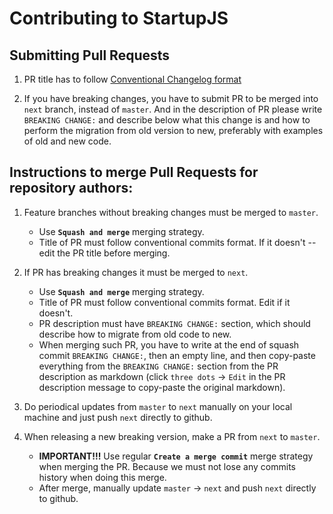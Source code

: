 # Contributing to StartupJS

## Submitting Pull Requests

1. PR title has to follow [Conventional Changelog format](https://github.com/conventional-changelog/conventional-changelog/blob/master/packages/conventional-changelog-angular/README.md)

2. If you have breaking changes, you have to submit PR to be merged into `next` branch, instead of `master`. And in the description of PR please write `BREAKING CHANGE:` and describe below what this change is and how to perform the migration from old version to new, preferably with examples of old and new code.

## Instructions to merge Pull Requests for repository authors:

1. Feature branches without breaking changes must be merged to `master`.

    - Use **`Squash and merge`** merging strategy.
    - Title of PR must follow conventional commits format. If it doesn't -- edit the PR title before merging.

2. If PR has breaking changes it must be merged to `next`.

    - Use **`Squash and merge`** merging strategy.
    - Title of PR must follow conventional commits format. Edit if it doesn't.
    - PR description must have `BREAKING CHANGE:` section, which should describe how to migrate from old code to new.
    - When merging such PR, you have to write at the end of squash commit `BREAKING CHANGE:`, then an empty line, and then copy-paste everything from the `BREAKING CHANGE:` section from the PR description as markdown (click `three dots` -> `Edit` in the PR description message to copy-paste the original markdown).

3. Do periodical updates from `master` to `next` manually on your local machine and just push `next` directly to github.

4. When releasing a new breaking version, make a PR from `next` to `master`.

    - **IMPORTANT!!!** Use regular **`Create a merge commit`** merge strategy when merging the PR. Because we must not lose any commits history when doing this merge.
    - After merge, manually update `master` -> `next` and push `next` directly to github.
